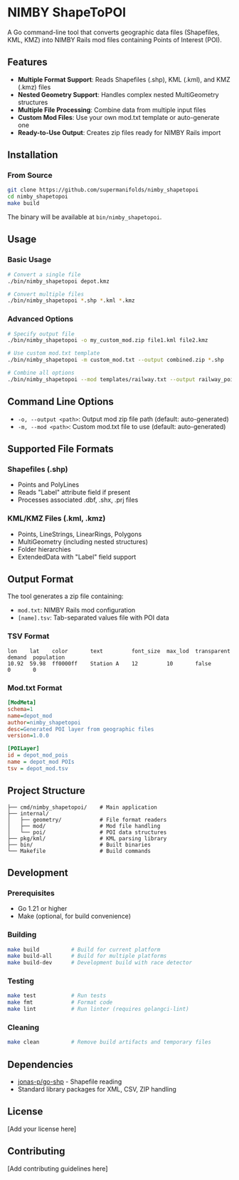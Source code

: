 # NIMBY ShapeToPOI

A Go command-line tool that converts geographic data files (Shapefiles, KML, KMZ) into NIMBY Rails mod files containing Points of Interest (POI).

## Features

- **Multiple Format Support**: Reads Shapefiles (.shp), KML (.kml), and KMZ (.kmz) files
- **Nested Geometry Support**: Handles complex nested MultiGeometry structures
- **Multiple File Processing**: Combine data from multiple input files
- **Custom Mod Files**: Use your own mod.txt template or auto-generate one
- **Ready-to-Use Output**: Creates zip files ready for NIMBY Rails import

## Installation

### From Source

```bash
git clone https://github.com/supermanifolds/nimby_shapetopoi
cd nimby_shapetopoi
make build
```

The binary will be available at `bin/nimby_shapetopoi`.

## Usage

### Basic Usage

```bash
# Convert a single file
./bin/nimby_shapetopoi depot.kmz

# Convert multiple files
./bin/nimby_shapetopoi *.shp *.kml *.kmz
```

### Advanced Options

```bash
# Specify output file
./bin/nimby_shapetopoi -o my_custom_mod.zip file1.kml file2.kmz

# Use custom mod.txt template
./bin/nimby_shapetopoi -m custom_mod.txt --output combined.zip *.shp

# Combine all options
./bin/nimby_shapetopoi --mod templates/railway.txt --output railway_pois.zip stations.shp tracks.kml
```

## Command Line Options

- `-o, --output <path>`: Output mod zip file path (default: auto-generated)
- `-m, --mod <path>`: Custom mod.txt file to use (default: auto-generated)

## Supported File Formats

### Shapefiles (.shp)
- Points and PolyLines
- Reads "Label" attribute field if present
- Processes associated .dbf, .shx, .prj files

### KML/KMZ Files (.kml, .kmz)
- Points, LineStrings, LinearRings, Polygons
- MultiGeometry (including nested structures)
- Folder hierarchies
- ExtendedData with "Label" field support

## Output Format

The tool generates a zip file containing:
- `mod.txt`: NIMBY Rails mod configuration
- `[name].tsv`: Tab-separated values file with POI data

### TSV Format
```
lon    lat    color       text         font_size  max_lod  transparent  demand  population
10.92  59.98  ff0000ff    Station A    12         10       false        0       0
```

### Mod.txt Format
```ini
[ModMeta]
schema=1
name=depot_mod
author=nimby_shapetopoi
desc=Generated POI layer from geographic files
version=1.0.0

[POILayer]
id = depot_mod_pois
name = depot_mod POIs
tsv = depot_mod.tsv
```

## Project Structure

```
├── cmd/nimby_shapetopoi/    # Main application
├── internal/
│   ├── geometry/            # File format readers
│   ├── mod/                 # Mod file handling
│   └── poi/                 # POI data structures
├── pkg/kml/                 # KML parsing library
├── bin/                     # Built binaries
└── Makefile                 # Build commands
```

## Development

### Prerequisites
- Go 1.21 or higher
- Make (optional, for build convenience)

### Building
```bash
make build          # Build for current platform
make build-all      # Build for multiple platforms
make build-dev      # Development build with race detector
```

### Testing
```bash
make test           # Run tests
make fmt            # Format code
make lint           # Run linter (requires golangci-lint)
```

### Cleaning
```bash
make clean          # Remove build artifacts and temporary files
```

## Dependencies

- [jonas-p/go-shp](https://github.com/jonas-p/go-shp) - Shapefile reading
- Standard library packages for XML, CSV, ZIP handling

## License

[Add your license here]

## Contributing

[Add contributing guidelines here]